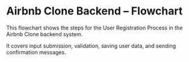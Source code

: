 # Airbnb Clone Backend – Flowchart

This flowchart shows the steps for the User Registration Process in the Airbnb Clone backend system.

It covers input submission, validation, saving user data, and sending confirmation messages.


